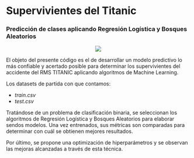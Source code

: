 # Supervivientes del Titanic</br> 
### Predicción de clases aplicando Regresión Logística y Bosques Aleatorios
<p align="center">
<img src="https://i.ibb.co/NtqytTw/Ti4.jpg">
</p>
El objeto del presente código es el de desarrollar un modelo predictivo lo más confiable y acertado posible para determinar los supervivientes del accidente del RMS TITANIC aplicando algoritmos de Machine Learning.</br>

Los datasets de partida con que contamos:

- *train.csv*
- *test.csv*

Tratándose de un problema de clasificación binaria, se seleccionan los algoritmos de Regresión Logística y Bosques Aleatorios para elaborar sendos modelos. Una vez entrenados, sus métricas son comparadas para determinar con cuál se obtienen mejores resultados.

Por último, se propone una optimización de hiperparámetros y se observan las mejoras alcanzadas a través de esta técnica.
